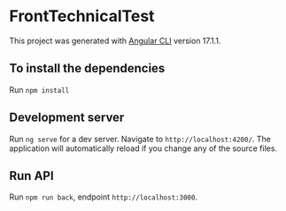 # FrontTechnicalTest

This project was generated with [Angular CLI](https://github.com/angular/angular-cli) version 17.1.1.

## To install the dependencies

Run `npm install`


## Development server

Run `ng serve` for a dev server. Navigate to `http://localhost:4200/`. The application will automatically reload if you change any of the source files.

## Run API

Run `npm run back`, endpoint `http://localhost:3000`.

